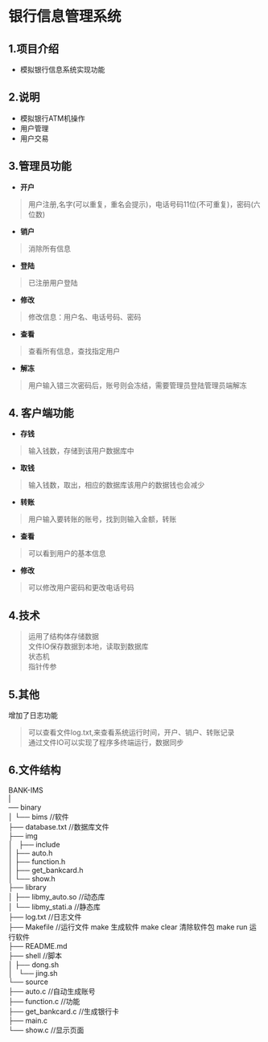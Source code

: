 # 银行信息管理系统
## 1.项目介绍
 * 模拟银行信息系统实现功能
## 2.说明
* 模拟银行ATM机操作
* 用户管理
* 用户交易
## 3.管理员功能
  * __开户__
  > 用户注册,名字(可以重复，重名会提示)，电话号码11位(不可重复)，密码(六位数)
  * __销户__
  > 消除所有信息
  * __登陆__
  > 已注册用户登陆
  * __修改__
  > 修改信息：用户名、电话号码、密码
  * __查看__
  > 查看所有信息，查找指定用户
  * __解冻__
  > 用户输入错三次密码后，账号则会冻结，需要管理员登陆管理员端解冻
## 4. 客户端功能
   * __存钱__
   >输入钱数，存储到该用户数据库中
   * __取钱__
   >输入钱数，取出，相应的数据库该用户的数据钱也会减少
   * __转账__
   >用户输入要转账的账号，找到则输入金额，转账
   * __查看__
   >可以看到用户的基本信息
   * __修改__
   >可以修改用户密码和更改电话号码
## 4.技术
  >运用了结构体存储数据  
  >文件IO保存数据到本地，读取到数据库  
  >状态机  
  >指针传参  
## 5.其他
  增加了日志功能  
  >可以查看文件log.txt,来查看系统运行时间，开户、销户、转账记录  
  >通过文件IO可以实现了程序多终端运行，数据同步  
## 6.文件结构
BANK-IMS  
|  
── binary  
│   └── bims  //软件  
├── database.txt //数据库文件     
├── img   
│  
├── include    
│   ├── auto.h            
│   ├── function.h      
│   ├── get_bankcard.h  
│   └── show.h          
├── library  
│   ├── libmy_auto.so //动态库  
│   └── libmy_stati.a //静态库  
├── log.txt           //日志文件   
├── Makefile          //运行文件  make 生成软件 make clear 清除软件包  make run 运行软件  
├── README.md  
├── shell            //脚本  
│   ├── dong.sh          
│   └── jing.sh  
└── source  
    ├── auto.c         //自动生成账号    
    ├── function.c     //功能    
    ├── get_bankcard.c //生成银行卡   
    ├── main.c  
    └── show.c         //显示页面   
